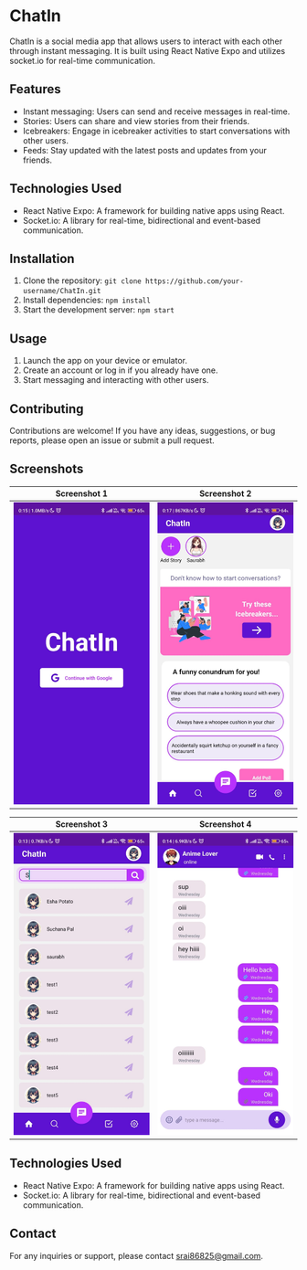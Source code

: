 # ChatIn

ChatIn is a social media app that allows users to interact with each other through instant messaging. It is built using React Native Expo and utilizes socket.io for real-time communication.

## Features

- Instant messaging: Users can send and receive messages in real-time.
- Stories: Users can share and view stories from their friends.
- Icebreakers: Engage in icebreaker activities to start conversations with other users.
- Feeds: Stay updated with the latest posts and updates from your friends.

## Technologies Used

- React Native Expo: A framework for building native apps using React.
- Socket.io: A library for real-time, bidirectional and event-based communication.

## Installation

1. Clone the repository: `git clone https://github.com/your-username/ChatIn.git`
2. Install dependencies: `npm install`
3. Start the development server: `npm start`

## Usage

1. Launch the app on your device or emulator.
2. Create an account or log in if you already have one.
3. Start messaging and interacting with other users.

## Contributing

Contributions are welcome! If you have any ideas, suggestions, or bug reports, please open an issue or submit a pull request.

## Screenshots

| Screenshot 1 | Screenshot 2 |
|--------------|--------------|
| ![Screenshot 1](assets/screenshots/1.jpg) | ![Screenshot 2](assets/screenshots/2.jpg) |

| Screenshot 3 | Screenshot 4 |
|--------------|--------------|
| ![Screenshot 3](assets/screenshots/3.jpg) | ![Screenshot 4](assets/screenshots/4.jpg) |



## Technologies Used

- React Native Expo: A framework for building native apps using React.
- Socket.io: A library for real-time, bidirectional and event-based communication.


## Contact

For any inquiries or support, please contact srai86825@gmail.com.

